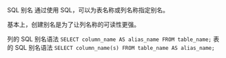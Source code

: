 SQL 别名
通过使用 SQL，可以为表名称或列名称指定别名。

基本上，创建别名是为了让列名称的可读性更强。

列的 SQL 别名语法
    `SELECT column_name AS alias_name FROM table_name;`
表的 SQL 别名语法
    `SELECT column_name(s) FROM table_name AS alias_name;`
